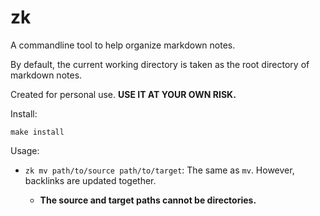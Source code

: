 # zk

A commandline tool to help organize markdown notes.

By default, the current working directory is taken as the root directory
of markdown notes.

Created for personal use. **USE IT AT YOUR OWN RISK.**

Install:

```
make install
```

Usage:

- `zk mv path/to/source path/to/target`: The same as `mv`. However,
  backlinks are updated together.

  - **The source and target paths cannot be directories.**
